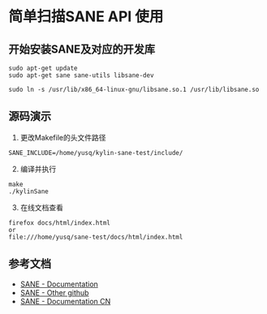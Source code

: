 # 简单扫描SANE API 使用

## 开始安装SANE及对应的开发库
```
sudo apt-get update
sudo apt-get sane sane-utils libsane-dev

sudo ln -s /usr/lib/x86_64-linux-gnu/libsane.so.1 /usr/lib/libsane.so
```

## 源码演示
1. 更改Makefile的头文件路径
```
SANE_INCLUDE=/home/yusq/kylin-sane-test/include/
```

2. 编译并执行
```
make
./kylinSane
```

3. 在线文档查看
```
firefox docs/html/index.html
or
file:///home/yusq/sane-test/docs/html/index.html
```

## 参考文档
* [SANE - Documentation][2]
* [SANE - Other github][3]
* [SANE - Documentation CN][4]

[2]:http://www.sane-project.org/docs.html
[3]:https://github.com/yushulx/linux-document-scanning
[4]:https://blog.csdn.net/weixin_39743893/article/details/83350568

